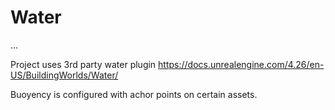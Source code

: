 # Water

...

Project uses 3rd party water plugin 
https://docs.unrealengine.com/4.26/en-US/BuildingWorlds/Water/

Buoyency is configured with achor points on certain assets. 
